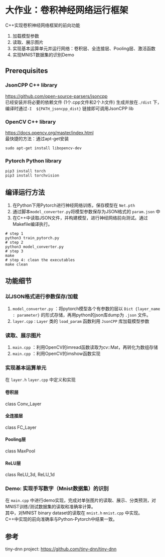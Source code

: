 # 大作业：卷积神经网络运行框架
C++实现卷积神经网络框架的前向功能
1. 加载模型参数
2. 读取、展示图片
3. 实现基本运算单元并运行网络：卷积层、全连接层、Pooling层、激活函数
4. 实现MNIST数据集的识别Demo

## Prerequisites
### JsonCPP C++ library
https://github.com/open-source-parsers/jsoncpp  
已经安装并将必要的依赖文件 (1个.cpp文件和2个.h文件) 生成并放在`./dist` 下，编译时通过`-I  ${PATH_jsoncpp_dist}` 链接即可调用JsonCPP lib   

### OpenCV C++ library
https://docs.opencv.org/master/index.html   
最快捷的方法：通过apt-get安装
```
sudo apt-get install libopencv-dev
```

### Pytorch Python library
```
pip3 install torch
pip3 install torchvision
```

## 编译运行方法
1. 在Python下用Pytorch进行神经网络训练，保存模型在 `Net.pth`
2. 通过脚本`model_converter.py`将模型参数保存为JSON格式的 `param.json` 中
3. 在C++中读取JSON文件，并构建模型，进行神经网络前向测试。通过Makefile编译执行。
```
# step 1
python3 train_pytorch.py
# step 2
python3 model_converter.py
# step 3
make
# step 4: clean the executables
make clean
```

## 功能细节
### 以JSON格式进行参数保存/加载
1. `model_converter.py` ：将pytorch模型各个有参数的层以 `Dict {layer_name : parameter}` 的形式存储，再用python的json库dump为 `.json` 文件。        
2. `layer.cpp` : `Layer` 类的 `load_param` 函数利用 `JsonCPP` 库加载模型参数   

### 读取、展示图片
1. `main.cpp` ：利用OpenCV的imread函数读取为cv::Mat，再转化为数组存储
2. `main.cpp` ：利用OpenCV的imshow函数实现

### 实现基本运算单元
在 `layer.h` `layer.cpp` 中定义和实现

#### 卷积层
class Conv_Layer

#### 全连接层
class FC_Layer

#### Pooling层
class MaxPool

#### ReLU层
class ReLU_3d, ReLU_1d

### Demo: 实现手写数字（Mnist数据集）的识别
在 `main.cpp` 中进行demo实现，完成对单张图片的读取、展示、分类预测，对MNIST训练/测试数据集的读取和准确率计算。  
其中，对MNIST binary dataset的读取在 `mnist.h` `mnist.cpp` 中实现。  
C++中实现的前向准确率与Python-Pytorch中结果一致。   

## 参考
tiny-dnn project: https://github.com/tiny-dnn/tiny-dnn  
